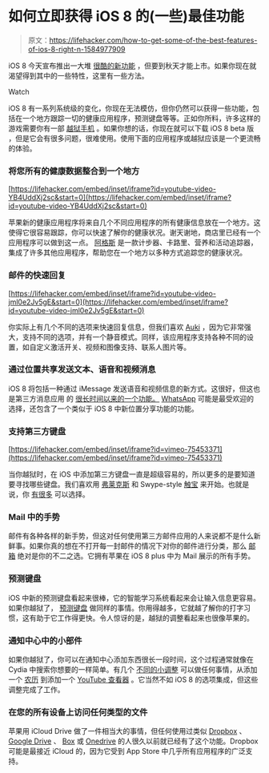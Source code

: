 # 如何立即获得 iOS 8 的(一些)最佳功能

> 原文：<https://lifehacker.com/how-to-get-some-of-the-best-features-of-ios-8-right-n-1584977909>

iOS 8 今天宣布推出一大堆 [很酷的新功能](https://lifehacker.com/all-the-new-stuff-in-ios-8-1584893352) ，但要到秋天才能上市。如果你现在就渴望得到其中的一些特性，这里有一些方法。

Watch

iOS 8 有一系列系统级的变化，你现在无法模仿，但你仍然可以获得一些功能，包括在一个地方跟踪一切的健康应用程序，预测键盘等等。正如你所料，许多这样的游戏需要你有一部 [越狱手机](https://lifehacker.com/how-to-jailbreak-your-iphone-the-always-up-to-date-gui-5771943) 。如果你想的话，你现在就可以下载 iOS 8 beta 版 ，但是它会有很多问题，很难使用。使用下面的应用程序或越狱应该是一个更流畅的体验。

### 将您所有的健康数据整合到一个地方

 [https://lifehacker.com/embed/inset/iframe?id=youtube-video-YB4UddXj2sc&start=0](https://lifehacker.com/embed/inset/iframe?id=youtube-video-YB4UddXj2sc&start=0) 

苹果新的健康应用程序将来自几个不同应用程序的所有健康信息放在一个地方。这使得它很容易跟踪，你可以快速了解你的健康状况。谢天谢地，商店里已经有一个应用程序可以做到这一点。 [阿格斯](https://itunes.apple.com/us/app/argus-pedometer-calorie-nutrition/id624329444?mt=8) 是一款计步器、卡路里、营养和活动追踪器，集成了许多其他应用程序，帮助您在一个地方以多种方式追踪您的健康状况。

### 邮件的快速回复

 [https://lifehacker.com/embed/inset/iframe?id=youtube-video-jml0e2Jv5gE&start=0](https://lifehacker.com/embed/inset/iframe?id=youtube-video-jml0e2Jv5gE&start=0) 

你实际上有几个不同的选项来快速回复信息，但我们喜欢 [Auki](http://moreinfo.thebigboss.org/moreinfo/depiction.php?file=aukiDp) ，因为它非常强大，支持不同的选项，并有一个静音模式。同样，该应用程序支持各种不同的设置，如自定义激活开关、视频和图像支持、联系人图片等。

### 通过位置共享发送文本、语音和视频消息

iOS 8 将包括一种通过 iMessage 发送语音和视频信息的新方式。这很好，但这也是第三方消息应用 的 [很长时间以来的一个功能。](http://lifehacker.com/whats-the-deal-with-all-these-messaging-apps-1561543034) [WhatsApp](https://itunes.apple.com/us/app/whatsapp-messenger/id310633997?mt=8) 可能是最受欢迎的选择，还包含了一个类似于 iOS 8 中新位置分享功能的功能。

### 支持第三方键盘

 [https://lifehacker.com/embed/inset/iframe?id=vimeo-75453371](https://lifehacker.com/embed/inset/iframe?id=vimeo-75453371) 

当你越狱时，在 iOS 中添加第三方键盘一直是超级容易的，所以更多的是要知道要寻找哪些键盘。我们喜欢用 [弗莱克斯](http://modmyi.com/cydia/package.php?id=68675) 和 Swype-style [触宝](http://modmyi.com/cydia/package.php?id=59806) 来开始。也就是说，你 [有很多](http://modmyi.com/cydia/category.php?cat=Keyboards) 可以选择。

### Mail 中的手势

邮件有各种各样的新手势，但这对任何使用第三方邮件应用的人来说都不是什么新鲜事。如果你真的想在不打开每一封邮件的情况下对你的邮件进行分类，那么 [邮箱](https://itunes.apple.com/us/app/mailbox/id576502633?mt=8) 绝对是你的不二之选。它拥有苹果在 iOS 8 plus 中为 Mail 展示的所有手势。

### 预测键盘

iOS 中新的预测键盘看起来很棒，它的智能学习系统看起来会让输入信息更容易。如果你越狱了， [预测键盘](http://moreinfo.thebigboss.org/moreinfo/depiction.php?file=predictivekeyboardDp) 做同样的事情。你用得越多，它就越了解你的打字习惯，这有助于它工作得更快。令人惊讶的是，越狱的调整看起来也很像苹果的。

### 通知中心中的小部件

如果你越狱了，你可以在通知中心添加东西很长一段时间，这个过程通常就像在 Cydia 中搜索你想要的一样简单。有几个 [不同的小调整](http://modmyi.com/cydia/category.php?cat=Addons%20(NotificationCenter)) 可以做任何事情，从添加一个 [农历](http://modmyi.com/cydia/com.nobitazzz.lcal%20) 到添加一个 [YouTube 查看器](http://modmyi.com/cydia/com.iamjake.tubecenter) 。它当然不如 iOS 8 的选项集成，但这些调整完成了工作。

### 在您的所有设备上访问任何类型的文件

苹果用 iCloud Drive 做了一件相当大的事情，但任何使用过类似 [Dropbox](https://www.dropbox.com/iphoneapp) 、 [Google Drive](https://itunes.apple.com/us/app/google-drive/id507874739?mt=8) 、 [Box](https://itunes.apple.com/app/box-for-iphone-and-ipad/id290853822) 或 [Onedrive](https://onedrive.live.com/about/en-us/) 的人很久以前就已经有了这个功能。Dropbox 可能是最接近 iCloud 的，因为它受到 App Store 中几乎所有应用程序的广泛支持。